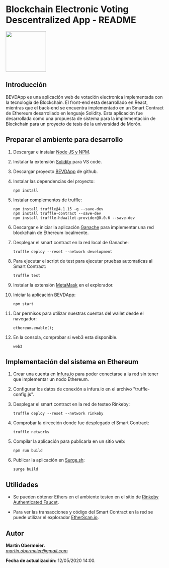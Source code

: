 # Blockchain Electronic Voting Descentralized App  - README

<img src="http://introtocrypto.com/wp-content/uploads/2017/08/ether@2x.png" height="128" width="128">

## Introducción
BEVDApp es una aplicación web de votación electronica implementada con la tecnologia de Blockchain. El front-end esta desarrollado en React, mientras que el back-end se encuentra implementado en un Smart Contract de Ethereum desarrollado en lenguaje Solidity. 
Esta aplicación fue desarrollada como una propuesta de sistema para la implementación de Blockchain para un proyecto de tesis de la universidad de Morón.

## Preparar el ambiente para desarrollo

1. Descargar e instalar [Node JS y NPM](https://nodejs.org/).
	
2. Instalar la extensión [Solidity](https://marketplace.visualstudio.com/items?itemName=JuanBlanco.solidity) para VS code.
	
3. Descargar proyecto [BEVDApp](https://github.com/MartinOber16/blockchain-electronic-voting) de github.

4. Instalar las dependencias del proyecto:
    ~~~
    npm install
    ~~~

5. Instalar complementos de truffle:
	~~~
    npm install truffle@4.1.15 -g --save-dev
    npm install truffle-contract --save-dev
    npm install truffle-hdwallet-provider@0.0.6 --save-dev
    ~~~

6. Descargar e iniciar la aplicación [Ganache](https://www.trufflesuite.com/ganache) para implementar una red blockchain de Ethereum localmente.
	
7. Desplegar el smart contract en la red local de Ganache:
	~~~
    truffle deploy --reset --network development
    ~~~

8. Para ejecutar el script de test para ejecutar pruebas automaticas al Smart Contract:
	~~~
    truffle test
	~~~

9. Instalar la extensión [MetaMask](https://metamask.io) en el explorador.
	
10. Iniciar la aplicación BEVDApp:
	~~~
    npm start 
	~~~

11. Dar permisos para utilizar nuestras cuentas del wallet desde el navegador:
    ~~~
    ethereum.enable();
	~~~
    
12. En la consola, comprobar si web3 esta disponible.
	~~~
    web3
	~~~


## Implementación del sistema en Ethereum

1. Crear una cuenta en [Infura.io](https://infura.io) para poder conectarse a la red sin tener que implementar un nodo Ethereum.
	
2. Configurar los datos de conexión a infura.io en el archivo "truffle-config.js".

3. Desplegar el smart contract en la red de testeo Rinkeby:
	~~~
    truffle deploy --reset --network rinkeby
    ~~~

4. Comprobar la dirección donde fue desplegado el Smart Contract:
	~~~
    truffle networks
    ~~~

5. Compilar la aplicación para publicarla en un sitio web:
	~~~
    npm run build
	~~~

6. Publicar la aplicación en [Surge.sh](https://surge.sh/):  
	~~~
    surge build
	~~~  
  

## Utilidades

* Se pueden obtener Ethers en el ambiente testeo en el sitio de [Rinkeby Authenticated Faucet](https://faucet.rinkeby.io/).  

* Para ver las transacciones y código del Smart Contract en la red se puede utilizar el explorador [EtherScan.io](https://rinkeby.etherscan.io/).  


## Autor
**Martin Obermeier.**  
*martin.obermeier@gmail.com*

**Fecha de actualización:** 12/05/2020 14:00.
